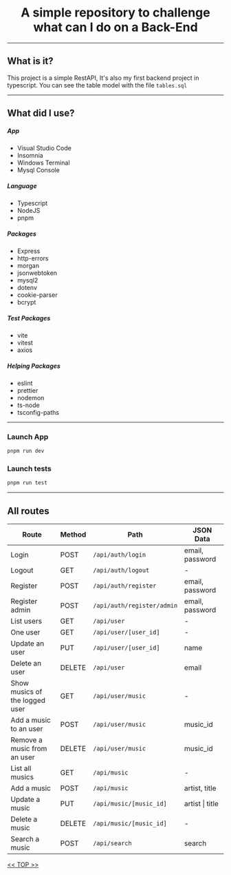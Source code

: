 <h1 align="center" id="top">A simple repository to challenge what can I do on a Back-End</h1>

- - -

## What is it?

This project is a simple RestAPI, It's also my first backend project in typescript.
You can see the table model with the file `tables.sql`

- - -

## What did I use?

##### App

- Visual Studio Code
- Insomnia
- Windows Terminal
- Mysql Console

##### Language

- Typescript
- NodeJS
- pnpm

##### Packages

- Express
- http-errors
- morgan
- jsonwebtoken
- mysql2
- dotenv
- cookie-parser
- bcrypt

##### Test Packages

- vite
- vitest
- axios

##### Helping Packages

- eslint
- prettier
- nodemon
- ts-node
- tsconfig-paths

- - -

### Launch App

```sh
pnpm run dev
```

### Launch tests

```sh
pnpm run test
```

- - -

## All routes

<table>
  <thead>
    <tr>
      <th>
        Route
      </th>
      <th>
        Method
      </th>
      <th>
        Path
      </th>
      <th>
        JSON Data
      </th>
    </tr>
  </thead>
  <tbody>
    <tr>
      <td>
        Login
      </td>
      <td>
        POST
      </td>
      <td>
        <code>/api/auth/login</code>
      </td>
      <td>email, password</td>
    </tr>
    <tr>
      <td>
        Logout
      </td>
      <td>
        GET
      </td>
      <td>
        <code>/api/auth/logout</code>
      </td>
      <td>-</td>
    </tr>
    <tr>
      <td>
        Register
      </td>
      <td>
        POST
      </td>
      <td>
        <code>/api/auth/register</code>
      </td>
      <td>email, password</td>
    </tr>
    <tr>
      <td>
        Register admin
      </td>
      <td>
        POST
      </td>
      <td>
        <code>/api/auth/register/admin</code>
      </td>
      <td>email, password</td>
    </tr>
    <tr>
      <td>
        List users
      </td>
      <td>
        GET
      </td>
      <td>
        <code>/api/user</code>
      </td>
      <td>-</td>
    </tr>
    <tr>
      <td>
        One user
      </td>
      <td>
        GET
      </td>
      <td>
        <code>/api/user/[user_id]</code>
      </td>
      <td>-</td>
    </tr>
    <tr>
      <td>
        Update an user
      </td>
      <td>
        PUT
      </td>
      <td>
        <code>/api/user/[user_id]</code>
      </td>
      <td>name</td>
    </tr>
    <tr>
      <td>
        Delete an user
      </td>
      <td>
        DELETE
      </td>
      <td>
        <code>/api/user</code>
      </td>
      <td>email</td>
    </tr>
    <tr>
      <td>
        Show musics of the logged user
      </td>
      <td>
        GET
      </td>
      <td>
        <code>/api/user/music</code>
      </td>
      <td>-</td>
    </tr>
    <tr>
      <td>
        Add a music to an user
      </td>
      <td>
        POST
      </td>
      <td>
        <code>/api/user/music</code>
      </td>
      <td>music_id</td>
    </tr>
    <tr>
      <td>
        Remove a music from an user
      </td>
      <td>
        DELETE
      </td>
      <td>
        <code>/api/user/music</code>
      </td>
      <td>music_id</td>
    </tr>
    <tr>
      <td>
        List all musics
      </td>
      <td>
        GET
      </td>
      <td>
        <code>/api/music</code>
      </td>
      <td>-</td>
    </tr>
    <tr>
      <td>
        Add a music
      </td>
      <td>
        POST
      </td>
      <td>
        <code>/api/music</code>
      </td>
      <td>artist, title</td>
    </tr>
    <tr>
      <td>
        Update a music
      </td>
      <td>
        PUT
      </td>
      <td>
        <code>/api/music/[music_id]</code>
      </td>
      <td>artist | title</td>
    </tr>
    <tr>
      <td>
        Delete a music
      </td>
      <td>
        DELETE
      </td>
      <td>
        <code>/api/music/[music_id]</code>
      </td>
      <td>-</td>
    </tr>
    <tr>
      <td>
        Search a music
      </td>
      <td>
        POST
      </td>
      <td>
        <code>/api/search</code>
      </td>
      <td>search</td>
    </tr>
  </tbody>
</table>

<a href="#top"><< TOP >></a>